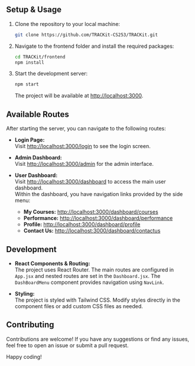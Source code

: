 ## Setup & Usage

1. Clone the repository to your local machine:
    ```sh
    git clone https://github.com/TRACKit-CS253/TRACKit.git
    ```

2. Navigate to the frontend folder and install the required packages:
    ```sh
    cd TRACKit/frontend
    npm install
    ```

3. Start the development server:
    ```sh
    npm start
    ```
   The project will be available at [http://localhost:3000](http://localhost:3000).

## Available Routes

After starting the server, you can navigate to the following routes:

- **Login Page:**  
  Visit [http://localhost:3000/login](http://localhost:3000/login) to see the login screen.

- **Admin Dashboard:**  
  Visit [http://localhost:3000/admin](http://localhost:3000/admin) for the admin interface.

- **User Dashboard:**  
  Visit [http://localhost:3000/dashboard](http://localhost:3000/dashboard) to access the main user dashboard.  
  Within the dashboard, you have navigation links provided by the side menu:
  - **My Courses:** [http://localhost:3000/dashboard/courses](http://localhost:3000/dashboard/courses)
  - **Performance:** [http://localhost:3000/dashboard/performance](http://localhost:3000/dashboard/performance)
  - **Profile:** [http://localhost:3000/dashboard/profile](http://localhost:3000/dashboard/profile)
  - **Contact Us:** [http://localhost:3000/dashboard/contactus](http://localhost:3000/dashboard/contactus)

## Development

- **React Components & Routing:**  
  The project uses React Router. The main routes are configured in `App.jsx` and nested routes are set in the `Dashboard.jsx`. The `DashBoardMenu` component provides navigation using `NavLink`.

- **Styling:**  
  The project is styled with Tailwind CSS. Modify styles directly in the component files or add custom CSS files as needed.

## Contributing

Contributions are welcome! If you have any suggestions or find any issues, feel free to open an issue or submit a pull request.

Happy coding!